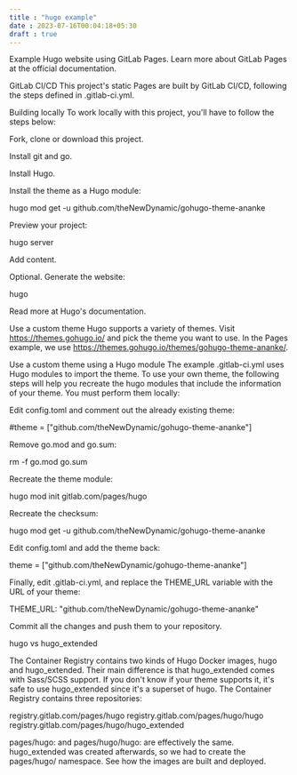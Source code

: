 ```yaml
---
title : "hugo example"
date : 2023-07-16T00:04:18+05:30
draft : true
---
```


Example Hugo website using GitLab Pages.
Learn more about GitLab Pages at the official documentation.

GitLab CI/CD
This project's static Pages are built by GitLab CI/CD,
following the steps defined in .gitlab-ci.yml.

Building locally
To work locally with this project, you'll have to follow the steps below:


Fork, clone or download this project.


Install git and go.


Install Hugo.


Install the theme as a Hugo module:

hugo mod get -u github.com/theNewDynamic/gohugo-theme-ananke




Preview your project:

hugo server




Add content.


Optional. Generate the website:

hugo




Read more at Hugo's documentation.

Use a custom theme
Hugo supports a variety of themes.
Visit https://themes.gohugo.io/ and pick the theme you want to use. In the
Pages example, we use https://themes.gohugo.io/themes/gohugo-theme-ananke/.

Use a custom theme using a Hugo module
The example .gitlab-ci.yml uses Hugo modules to import the theme.
To use your own theme, the following steps will help you recreate the hugo modules
that include the information of your theme. You must perform them locally:


Edit config.toml and comment out the already existing theme:

#theme = ["github.com/theNewDynamic/gohugo-theme-ananke"]




Remove go.mod and go.sum:

rm -f go.mod go.sum




Recreate the theme module:

hugo mod init gitlab.com/pages/hugo




Recreate the checksum:

hugo mod get -u github.com/theNewDynamic/gohugo-theme-ananke




Edit config.toml and add the theme back:

theme = ["github.com/theNewDynamic/gohugo-theme-ananke"]




Finally, edit .gitlab-ci.yml, and replace the THEME_URL variable with the URL of your theme:

THEME_URL: "github.com/theNewDynamic/gohugo-theme-ananke"




Commit all the changes and push them to your repository.



hugo vs hugo_extended

The Container Registry
contains two kinds of Hugo Docker images, hugo and
hugo_extended. Their main difference is that hugo_extended comes with
Sass/SCSS support. If you don't know if your theme supports it, it's safe to
use hugo_extended since it's a superset of hugo.
The Container Registry contains three repositories:

registry.gitlab.com/pages/hugo
registry.gitlab.com/pages/hugo/hugo
registry.gitlab.com/pages/hugo/hugo_extended

pages/hugo:<version> and pages/hugo/hugo:<version> are effectively the same.
hugo_extended was created afterwards, so we had to create the pages/hugo/ namespace.
See how the images are built and deployed.

